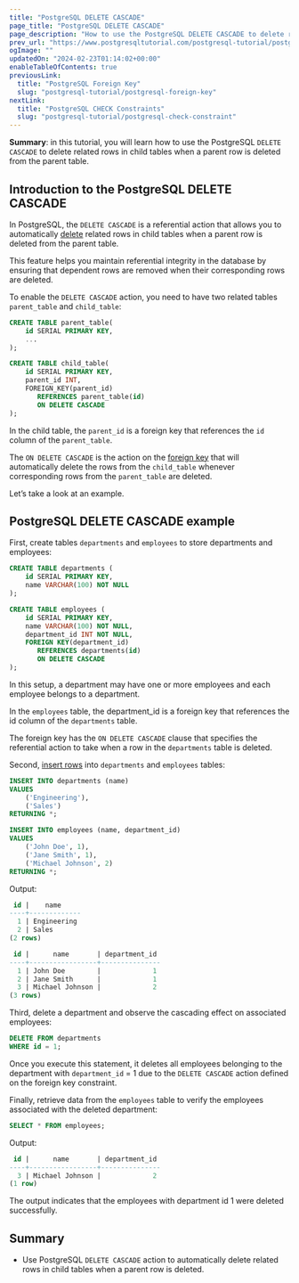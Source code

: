 ```yaml
---
title: "PostgreSQL DELETE CASCADE"
page_title: "PostgreSQL DELETE CASCADE"
page_description: "How to use the PostgreSQL DELETE CASCADE to delete related rows in child tables when a parent row is deleted from the parent table."
prev_url: "https://www.postgresqltutorial.com/postgresql-tutorial/postgresql-delete-cascade/"
ogImage: ""
updatedOn: "2024-02-23T01:14:02+00:00"
enableTableOfContents: true
previousLink: 
  title: "PostgreSQL Foreign Key"
  slug: "postgresql-tutorial/postgresql-foreign-key"
nextLink: 
  title: "PostgreSQL CHECK Constraints"
  slug: "postgresql-tutorial/postgresql-check-constraint"
---
```





**Summary**: in this tutorial, you will learn how to use the PostgreSQL `DELETE CASCADE` to delete related rows in child tables when a parent row is deleted from the parent table.


## Introduction to the PostgreSQL DELETE CASCADE

In PostgreSQL, the `DELETE CASCADE` is a referential action that allows you to automatically [delete](postgresql-delete) related rows in child tables when a parent row is deleted from the parent table.

This feature helps you maintain referential integrity in the database by ensuring that dependent rows are removed when their corresponding rows are deleted.

To enable the `DELETE CASCADE` action, you need to have two related tables `parent_table` and `child_table`:


```sql
CREATE TABLE parent_table(
    id SERIAL PRIMARY KEY,
    ...
);

CREATE TABLE child_table(
    id SERIAL PRIMARY KEY,
    parent_id INT,
    FOREIGN_KEY(parent_id) 
       REFERENCES parent_table(id)
       ON DELETE CASCADE
);
```
In the child table, the `parent_id` is a foreign key that references the `id` column of the `parent_table`.

The `ON DELETE CASCADE` is the action on the [foreign key](postgresql-foreign-key) that will automatically delete the rows from the `child_table` whenever corresponding rows from the `parent_table` are deleted.

Let’s take a look at an example.


## PostgreSQL DELETE CASCADE example

First, create tables `departments` and `employees` to store departments and employees:


```sql
CREATE TABLE departments (
    id SERIAL PRIMARY KEY,
    name VARCHAR(100) NOT NULL
);

CREATE TABLE employees (
    id SERIAL PRIMARY KEY,
    name VARCHAR(100) NOT NULL,
    department_id INT NOT NULL,
    FOREIGN KEY(department_id) 
       REFERENCES departments(id) 
       ON DELETE CASCADE
);
```
In this setup, a department may have one or more employees and each employee belongs to a department.

In the `employees` table, the department\_id is a foreign key that references the id column of the `departments` table.

The foreign key has the `ON DELETE CASCADE` clause that specifies the referential action to take when a row in the `departments` table is deleted.

Second, [insert rows](postgresql-insert-multiple-rows) into `departments` and `employees` tables:


```sql
INSERT INTO departments (name) 
VALUES 
    ('Engineering'),
    ('Sales')
RETURNING *;

INSERT INTO employees (name, department_id) 
VALUES
    ('John Doe', 1),
    ('Jane Smith', 1),
    ('Michael Johnson', 2)
RETURNING *;
```
Output:


```sql
 id |    name
----+-------------
  1 | Engineering
  2 | Sales
(2 rows)

 id |      name       | department_id
----+-----------------+---------------
  1 | John Doe        |             1
  2 | Jane Smith      |             1
  3 | Michael Johnson |             2
(3 rows)
```
Third, delete a department and observe the cascading effect on associated employees:


```sql
DELETE FROM departments 
WHERE id = 1;
```
Once you execute this statement, it deletes all employees belonging to the department with `department_id` \= 1 due to the `DELETE CASCADE` action defined on the foreign key constraint.

Finally, retrieve data from the `employees` table to verify the employees associated with the deleted department:


```sql
SELECT * FROM employees;
```
Output:


```sql
 id |      name       | department_id
----+-----------------+---------------
  3 | Michael Johnson |             2
(1 row)
```
The output indicates that the employees with department id 1 were deleted successfully.


## Summary

* Use PostgreSQL `DELETE CASCADE` action to automatically delete related rows in child tables when a parent row is deleted.

